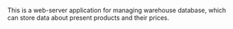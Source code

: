 This is a web-server application for managing warehouse database, which can store data about present products and their prices.